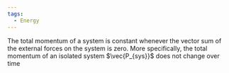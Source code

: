 ```yaml
---
tags:
  - Energy
---
```

The total momentum of a system is constant whenever the vector sum of the external forces on the system is zero. 
More specifically, the total momentum of an isolated system $\vec{P_{sys}}$ does not change over time

